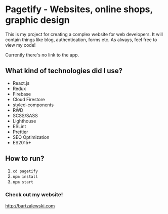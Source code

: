 # Pagetify - Websites, online shops, graphic design

This is my project for creating a complex website for web developers. It will contain things like blog, authentication, forms etc. As always, feel free to view my code!

Currently there's no link to the app.

## What kind of technologies did I use?

- React.js
- Redux
- Firebase
- Cloud Firestore
- styled-components
- RWD
- SCSS/SASS
- Lighthouse
- ESLint
- Prettier
- SEO Optimization
- ES2015+

## How to run?

1. `cd pagetify`
2. `npm install`
3. `npm start`

### Check out my website!

http://bartzalewski.com
